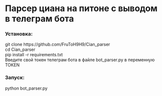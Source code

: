 <h1>Парсер циана на питоне с выводом в телеграм бота</h1>

<h3>Установка:</h3>
<p>git clone https://github.com/FruToH9H9/Cian_parser <br>
  cd Cian_parser <br>
  pip install -r requirements.txt <br>
  Введите свой токен телеграм бота в файле bot_parser.py в переменную TOKEN
</p>

<h3>Запуск:</h3>
<p>python bot_parser.py</p>
